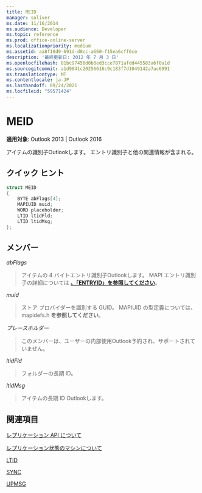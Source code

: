 ```yaml
---
title: MEID
manager: soliver
ms.date: 11/16/2014
ms.audience: Developer
ms.topic: reference
ms.prod: office-online-server
ms.localizationpriority: medium
ms.assetid: aa8f18d9-691d-d0cc-a660-f15ea6cff6ce
description: '最終更新日: 2012 年 7 月 3 日'
ms.openlocfilehash: 81bc97456d0b8ed3cce7071afdd445583a6f0a1d
ms.sourcegitcommit: a1d9041c20256616c9c183f7d1049142a7ac6991
ms.translationtype: MT
ms.contentlocale: ja-JP
ms.lasthandoff: 09/24/2021
ms.locfileid: "59571424"
---
```

# <a name="meid"></a>MEID

 
  
**適用対象**: Outlook 2013 | Outlook 2016 
  
アイテムの識別子Outlookします。 エントリ識別子と他の関連情報が含まれる。
  
## <a name="quick-info"></a>クイック ヒント

```cpp
struct MEID 
{ 
    BYTE abFlags[4]; 
    MAPIUID muid; 
    WORD placeholder; 
    LTID ltidFld; 
    LTID ltidMsg; 
};
```

## <a name="members"></a>メンバー

 _abFlags_
  
> アイテムの 4 バイトエントリ識別子Outlookします。 MAPI エントリ識別子の詳細については **[、「ENTRYID」を参照してください](entryid.md)**。 
    
 _muid_
  
> ストア プロバイダーを識別する GUID。 MAPIUID の型定義については、mapidefs.h **を参照してください**。 
    
 _プレースホルダー_
  
> このメンバーは、ユーザーの内部使用Outlook予約され、サポートされていません。
    
 _ltidFld_
  
> フォルダーの長期 ID。
    
 _ltidMsg_
  
> アイテムの長期 ID Outlookします。
    
## <a name="see-also"></a>関連項目



[レプリケーション API について](about-the-replication-api.md)
  
[レプリケーション状態のマシンについて](about-the-replication-state-machine.md)
  
[LTID](ltid.md)
  
[SYNC](sync.md)
  
[UPMSG](upmsg.md)

